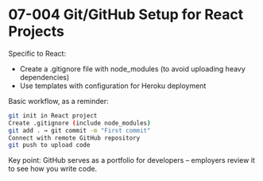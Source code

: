 # 07-004 Git/GitHub Setup for React Projects

Specific to React:

- Create a .gitignore file with node_modules (to avoid uploading heavy dependencies)
- Use templates with configuration for Heroku deployment

Basic workflow, as a reminder:
```bash
git init in React project  
Create .gitignore (include node_modules)  
git add . → git commit -m "First commit"  
Connect with remote GitHub repository  
git push to upload code  
```

Key point: GitHub serves as a portfolio for developers – employers review it to see how you write code.
